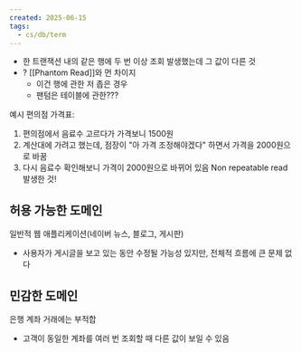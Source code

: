 ```yaml
---
created: 2025-06-15
tags:
  - cs/db/term
---
```

- 한 트랜잭션 내의 같은 행에 두 번 이상 조회 발생했는데 그 값이 다른 것
- ? [[Phantom Read]]와 먼 차이지
	- 이건 행에 관한 저 좁은 경우
	- 팬텀은 테이블에 관한???

예시 편의점 가격표:
1. 편의점에서 음료수 고르다가 가격보니 1500원
2. 계산대에 가려고 했는데, 점장이 "아 가격 조정해야겠다" 하면서 가격을 2000원으로 바꿈
3. 다시 음료수 확인해보니 가격이 2000원으로 바뀌어 있음
Non repeatable read 발생한 것!

## 허용 가능한 도메인
일반적 웹 애플리케이션(네이버 뉴스, 블로그, 게시판)
- 사용자가 게시글을 보고 있는 동안 수정될 가능성 있지만, 전체적 흐름에 큰 문제 없다
## 민감한 도메인
은행 계좌 거래에는 부적합
- 고객이 동일한 계좌를 여러 번 조회할 때 다른 값이 보일 수 있음